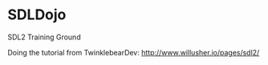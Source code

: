# SDLDojo
SDL2 Training Ground

Doing the tutorial from TwinklebearDev:
http://www.willusher.io/pages/sdl2/
